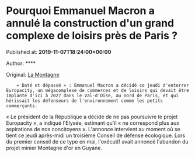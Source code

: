 
# Pourquoi Emmanuel Macron a annulé la construction d'un grand complexe de loisirs près de Paris ?

Published at: **2019-11-07T18:24:00+00:00**

Author: ****

Original: [La Montagne](https://www.lamontagne.fr/paris-75000/loisirs/pourquoi-emmanuel-macron-a-annule-la-construction-d-un-grand-complexe-de-loisirs-pres-de-paris_13679832/)


        « Daté et dépassé » : Emmanuel Macron a décidé ce jeudi d'enterrer Europacity, un mégacomplexe de commerces et de loisirs qui devait être implanté d'ici à 2027 dans le Val-d'Oise, au nord de Paris, et qui hérissait les défenseurs de l'environnement comme les petits commerçants.
      
« Le président de la République a décidé de ne pas poursuivre le projet Europacity », a indiqué l'Elysée, estimant qu'il « ne correspond plus aux aspirations de nos concitoyens ».
L'annonce intervient au moment où se tient ce jeudi après-midi un troisième Conseil de défense écologique. Lors du premier conseil de ce type en mai, l'exécutif avait annoncé l'abandon du projet minier Montagne d'or en Guyane.
